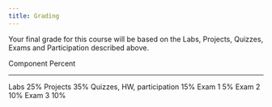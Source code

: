 ```yaml
---
title: Grading
---
```


Your final grade for this course will be based on the Labs, Projects,
Quizzes, Exams and Participation described above.

  Component                  Percent
  ---------                  -------
  Labs                       25%
  Projects                   35%
  Quizzes, HW, participation 15%
  Exam 1                     5%
  Exam 2                     10%
  Exam 3                     10%

